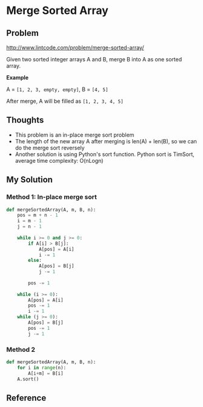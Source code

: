# Merge Sorted Array

## Problem

http://www.lintcode.com/problem/merge-sorted-array/

Given two sorted integer arrays A and B, merge B into A as one sorted array.

**Example**

A = ```[1, 2, 3, empty, empty]```, B = ```[4, 5]```

After merge, A will be filled as ```[1, 2, 3, 4, 5]```

## Thoughts

- This problem is an in-place merge sort problem
- The length of the new array A after merging is len(A) + len(B), so we can do the merge sort reversely
- Another solution is using Python's sort function. Python sort is TimSort, average time complexity: O(nLogn)

## My Solution

### Method 1: In-place merge sort

```python
def mergeSortedArray(A, m, B, n):
    pos = m + n - 1
    i = m - 1
    j = n - 1
    
    while i >= 0 and j >= 0:
        if A[i] > B[j]:
            A[pos] = A[i]
            i -= 1
        else:
            A[pos] = B[j]
            j -= 1
        
        pos -= 1
    
    while (i >= 0):
        A[pos] = A[i]
        pos -= 1
        i -= 1
    while (j >= 0):
        A[pos] = B[j]
        pos -= 1
        j -= 1
```

### Method 2

```python
def mergeSortedArray(A, m, B, n):
    for i in range(n):
        A[i+m] = B[i]
    A.sort()
```

## Reference
